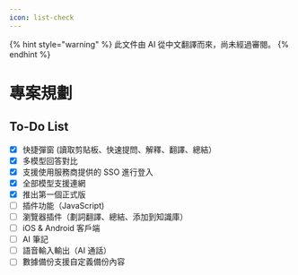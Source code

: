```yaml
---
icon: list-check
---
```


{% hint style="warning" %}
此文件由 AI 從中文翻譯而來，尚未經過審閱。
{% endhint %}

# 專案規劃

## To-Do List

* [x] 快捷彈窗 (讀取剪貼板、快速提問、解釋、翻譯、總結）
* [x] 多模型回答對比
* [x] 支援使用服務商提供的 SSO 進行登入
* [x] 全部模型支援連網
* [x] 推出第一個正式版
* [ ] 插件功能（JavaScript)
* [ ] 瀏覽器插件（劃詞翻譯、總結、添加到知識庫）
* [ ] iOS & Android 客戶端
* [ ] AI 筆記
* [ ] 語音輸入輸出（AI 通話）
* [ ] 數據備份支援自定義備份內容